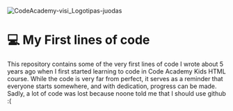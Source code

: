 
![CodeAcademy-visi_Logotipas-juodas](https://github.com/Edveika/Code-Academy-Kids-HTML/assets/113787144/a78b8d9b-0a59-476c-bf8a-f74073900bd9)

# 💻 My First lines of code

This repository contains some of the very first lines of code I wrote about 5 years ago when I first started learning to code in Code Academy Kids HTML course. While the code is very far from perfect, it serves as a reminder that everyone starts somewhere, and with dedication, progress can be made. Sadly, a lot of code was lost because noone told me that I should use github :(
